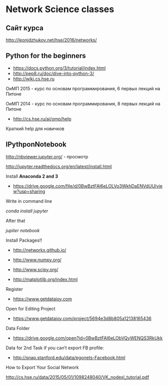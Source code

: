# Network Science classes

## Сайт курса

http://leonidzhukov.net/hse/2016/networks/

## Python for the beginners

* https://docs.python.org/3/tutorial/index.html
* http://pep8.ru/doc/dive-into-python-3/
* http://wiki.cs.hse.ru 

ОиМП 2015 - курс по основам программирования, 6 первых лекций на Питоне

ОиМП 2014 - курс по основам программирования, 8 первых лекций на Питоне

* http://cs.hse.ru/ai/omp/help

Краткий help для новичков

## IPythponNotebook
http://nbviewer.jupyter.org/ - просмотр

http://jupyter.readthedocs.org/en/latest/install.html

Install __Anaconda 2 and 3__

* https://drive.google.com/file/d/0BwBztFAl6eLOLVo3WkhDaENVdUU/view?usp=sharing

Write in command line

_conda install jupyter_

After that

_jupiter notebook_

Install Packages!!

* http://networkx.github.io/

* http://www.numpy.org/

* http://www.scipy.org/

* http://matplotlib.org/index.html

Register

* https://www.getdatajoy.com

Open for Editing Project

- https://www.getdatajoy.com/project/5694e3d8b805a12138165436

Data Folder

* https://drive.google.com/open?id=0BwBztFAl6eLObVQyWENQS3RkUkk

Data for 2nd Task if you can’t export FB profile:

- http://snap.stanford.edu/data/egonets-Facebook.html

How to Export Your Social Network

http://cs.hse.ru/data/2015/05/01/1098248040/VK_nodexl_tutorial.pdf
